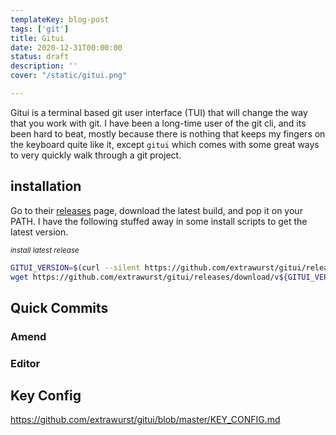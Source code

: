 ```yaml
---
templateKey: blog-post
tags: ['git']
title: Gitui
date: 2020-12-31T00:00:00
status: draft
description: ''
cover: "/static/gitui.png"

---
```


Gitui is a terminal based git user interface (TUI) that will change the way
that you work with git. I have been a long-time user of the git cli, and its
been hard to beat, mostly because there is nothing that keeps my fingers on the
keyboard quite like it, except `gitui` which comes with some great ways to very
quickly walk through a git project.


## installation

Go to their [releases](https://github.com/extrawurst/gitui/releases) page,
download the latest build, and pop it on your PATH.  I have the following
stuffed away in some install scripts to get the latest version.


_<small>install latest release</small>_
``` bash
GITUI_VERSION=$(curl --silent https://github.com/extrawurst/gitui/releases/latest | tr -d '"' | sed 's/^.*tag\///g' | sed 's/>.*$//g' | sed 's/^v//')
wget https://github.com/extrawurst/gitui/releases/download/v${GITUI_VERSION}/gitui-linux-musl.tar.gz -O- -q | sudo tar -zxf - -C /usr/bin/
```

## Quick Commits

### Amend

### Editor


## Key Config

https://github.com/extrawurst/gitui/blob/master/KEY_CONFIG.md

